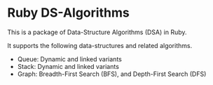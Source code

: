# Ruby DS-Algorithms

This is a package of Data-Structure Algorithms (DSA) in Ruby.

It supports the following data-structures and related algorithms.

- Queue: Dynamic and linked variants
- Stack: Dynamic and linked variants
- Graph: Breadth-First Search (BFS), and Depth-First Search (DFS)
